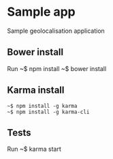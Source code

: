 # Sample app

Sample geolocalisation application

## Bower install
Run
    ~$ npm install
    ~$ bower install

## Karma install
    ~$ npm install -g karma
    ~$ npm install -g karma-cli

## Tests
Run
    ~$ karma start
